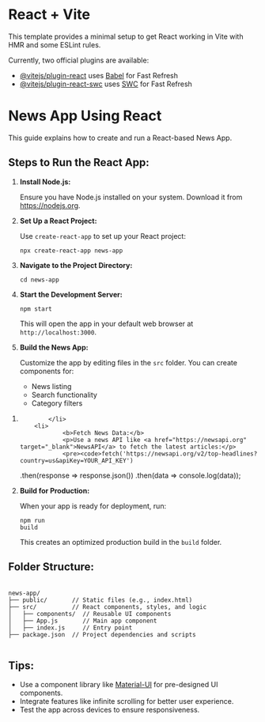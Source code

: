 # React + Vite

This template provides a minimal setup to get React working in Vite with HMR and some ESLint rules.

Currently, two official plugins are available:

- [@vitejs/plugin-react](https://github.com/vitejs/vite-plugin-react/blob/main/packages/plugin-react/README.md) uses [Babel](https://babeljs.io/) for Fast Refresh
- [@vitejs/plugin-react-swc](https://github.com/vitejs/vite-plugin-react-swc) uses [SWC](https://swc.rs/) for Fast Refresh

<h1>News App Using React</h1>
<p>This guide explains how to create and run a React-based News App.</p>
<h2>Steps to Run the React App:</h2>
<ol>
    <li>
        <b>Install Node.js:</b>
        <p>Ensure you have Node.js installed on your system. Download it from <a href="https://nodejs.org" target="_blank">https://nodejs.org</a>.</p>
    </li>
    <li>
        <b>Set Up a React Project:</b>
         <p>Use <code>create-react-app</code> to set up your React project:</p>
         <pre><code>npx create-react-app news-app</code></pre>
    </li>
    <li>
        <b>Navigate to the Project Directory:</b>
        <pre><code>cd news-app</code></pre>
    </li>
    <li>
        <b>Start the Development Server:</b>
        <pre><code>npm start</code></pre>
        <p>This will open the app in your default web browser at <code>http://localhost:3000</code>.</p>
    </li>
    <li>
        <b>Build the News App:</b>
        <p>Customize the app by editing files in the <code>src</code> folder. You can create components for:</p>
        <ul>
            <li>News listing</li>
            <li>Search functionality</li>
            <li>Category filters</li>
        </ul>
    </li>
</ol>
<ol>
        <li>
            
            </li>
        <li>
                <b>Fetch News Data:</b>
                <p>Use a news API like <a href="https://newsapi.org" target="_blank">NewsAPI</a> to fetch the latest articles:</p>
                <pre><code>fetch('https://newsapi.org/v2/top-headlines?country=us&apiKey=YOUR_API_KEY')
  .then(response => response.json())
  .then(data => console.log(data));</code></pre>
            </li>
        <li>
                <b>Build for Production:</b>
                <p>When your app is ready for deployment, run:</p>
                <pre><code>npm run build</code></pre>
                <p>This creates an optimized production build in the <code>build</code> folder.</p>
            </li>
</ol>
<h2>Folder Structure:</h2>
<pre>
        <code>
news-app/
├── public/       // Static files (e.g., index.html)
├── src/          // React components, styles, and logic
│   ├── components/  // Reusable UI components
│   ├── App.js       // Main app component
│   ├── index.js     // Entry point
├── package.json  // Project dependencies and scripts
        </code>
</pre>
<h2>Tips:</h2>
<ul>
        <li>Use a component library like <a href="https://mui.com/" target="_blank">Material-UI</a> for pre-designed UI components.</li>
        <li>Integrate features like infinite scrolling for better user experience.</li>
        <li>Test the app across devices to ensure responsiveness.</li>
</ul>
